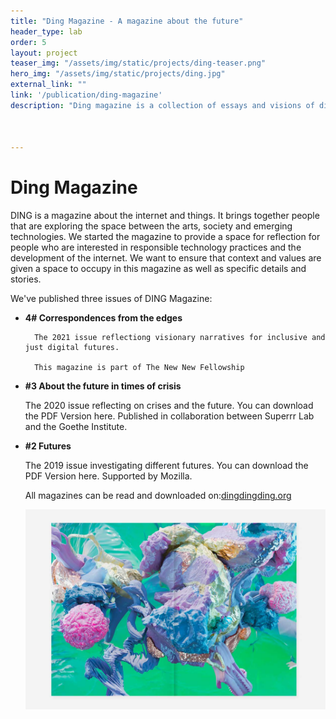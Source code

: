 ```yaml
---
title: "Ding Magazine - A magazine about the future"
header_type: lab
order: 5
layout: project
teaser_img: "/assets/img/static/projects/ding-teaser.png"
hero_img: "/assets/img/static/projects/ding.jpg"
external_link: ""
link: '/publication/ding-magazine'
description: "Ding magazine is a collection of essays and visions of different futures. There are three issues. All published in print and digitally."



---
```

<h1>Ding Magazine</h1>
<p>DING is a magazine about the internet and things. It brings together people that are exploring the space between the arts, society and emerging technologies. We started the magazine to provide a space for reflection for people who are interested in responsible technology practices and the development of the internet. We want to ensure that context and values are given a space to occupy in this magazine as well as specific details and stories.</p>

<p>We've published three issues of DING Magazine:</p>
<p>
<ul>
<li>
      <b>4# Correspondences from the edges</b>

      The 2021 issue reflectiong visionary narratives for inclusive and just digital futures.

      This magazine is part of The New New Fellowship
  </li>
 <li>
       <b>#3 About the future in times of crisis</b>

The 2020 issue reflecting on crises and the future. You can download the PDF Version here.  Published in collaboration between Superrr Lab and the Goethe Institute.
 </li>
 <li>
       <b>#2 Futures</b>

The 2019 issue investigating different futures. You can download the PDF Version here. Supported by Mozilla. 
 </li>

<p>All magazines can be read and downloaded on:<a href="http://dingdingding.org" target="_blank">dingdingding.org</a></p>
<img class="img-responsive" src="/assets/img/static/projects/ding3.jpg">

</ul>
</p>





